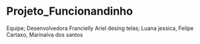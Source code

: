 # Projeto_Funcionandinho

Equipe;
Desenvolvedora Francielly Ariel
desing telas; Luana jessica, Felipe Cartaxo, Marinalva dos santos
